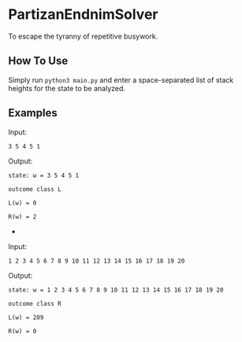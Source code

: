 # PartizanEndnimSolver

To escape the tyranny of repetitive busywork.

## How To Use

Simply run `python3 main.py` and enter a space-separated list of stack heights for the state to be analyzed.

## Examples

Input:

`3 5 4 5 1`

Output:

`state: w = 3 5 4 5 1`

`outcome class L`

`L(w) = 0`

`R(w) = 2`

-

Input:

`1 2 3 4 5 6 7 8 9 10 11 12 13 14 15 16 17 18 19 20`

Output:

`state: w = 1 2 3 4 5 6 7 8 9 10 11 12 13 14 15 16 17 18 19 20`

`outcome class R`

`L(w) = 209`

`R(w) = 0`
